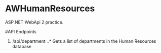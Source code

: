 # AWHumanResources
ASP.NET WebApi 2 practice.

#API Endpoints

1. /api/department
..* Gets a list of departments in the Human Resources database


